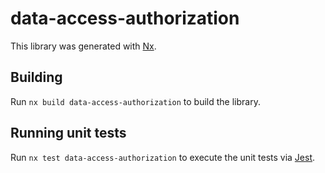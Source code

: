 # data-access-authorization

This library was generated with [Nx](https://nx.dev).

## Building

Run `nx build data-access-authorization` to build the library.

## Running unit tests

Run `nx test data-access-authorization` to execute the unit tests via [Jest](https://jestjs.io).
